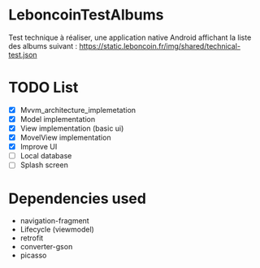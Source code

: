 # LeboncoinTestAlbums
Test technique à réaliser, une application native Android affichant la liste des albums suivant : https://static.leboncoin.fr/img/shared/technical-test.json

# TODO List
- [x] Mvvm_architecture_implemetation
- [x] Model implementation
- [X] View implementation (basic ui)
- [x] MovelView implementation
- [x] Improve UI
- [ ] Local database
- [ ] Splash screen

# Dependencies used
- navigation-fragment
- Lifecycle (viewmodel)
- retrofit
- converter-gson
- picasso
